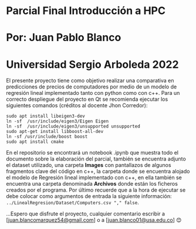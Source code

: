 # Parcial Final Introducción a HPC
# Por: Juan Pablo Blanco
# Universidad Sergio Arboleda 2022

El presente proyecto tiene como objetivo realizar una comparativa en predicciones de precios de computadores por medio de un modelo de regresión lineal implementado tanto con python como con c++. Para un correcto despliegue del proyecto en Qt se recomienda ejecutar los siguientes comandos (créditos al docente Jhon Corredor):
```
sudo apt install libeigen3-dev
ln -sf  /usr/include/eigen3/Eigen Eigen
ln -sf  /usr/include/eigen3/unsupported unsupported
sudo apt-get install libboost-all-dev
ln -sf /usr/include/boost boost
sudo apt install cmake
```


En el repositorio se encontrará un notebook .ipynb que muestra todo el documento sobre la elaboración del parcial, también se encuentra adjunto el dataset utilizado, una carpeta **Images** con pantallazos de algunos fragmentos clave del código en c++, la carpeta donde se encuentra alojado el modelo de Regresión lineal implementado con c++, en ella también se encuentra una carpeta denominada **Archivos** donde están los ficheros creados por el programa. Por último recuerde que a la hora de ejecutar se debe colocar como argumentos de entrada la siguiente información: `../LinealRegresion/Dataset/Computers.csv "," false`.


...Espero que disfrute el proyecto, cualquier comentario escribir a [juan.blancomarquez54@gmail.com] o a [juan.blanco01@usa.edu.co] 😊
